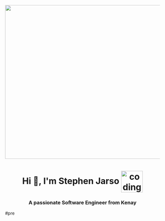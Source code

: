 <img  width="1000px" height="500px" src="https://media.tenor.com/4DEF84bYG2AAAAAd/stray-programming.gif"/>
<h1 align="center">Hi 👋, I'm Stephen Jarso <span><img align="center" alt="coding" width="70" src="https://media.tenor.com/MEf5_1u_loEAAAAj/develop-design.gif"/></span></h1>
<h3 align="center">A passionate Software Engineer from  Kenay</h3>

#pre
